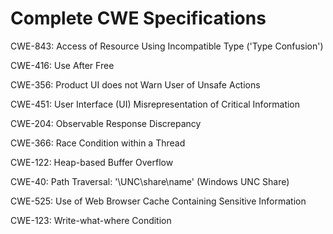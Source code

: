 

# Complete CWE Specifications

CWE-843: Access of Resource Using Incompatible Type ('Type Confusion')

CWE-416: Use After Free

CWE-356: Product UI does not Warn User of Unsafe Actions

CWE-451: User Interface (UI) Misrepresentation of Critical Information

CWE-204: Observable Response Discrepancy

CWE-366: Race Condition within a Thread

CWE-122: Heap-based Buffer Overflow

CWE-40: Path Traversal: '\\UNC\share\name\' (Windows UNC Share)

CWE-525: Use of Web Browser Cache Containing Sensitive Information

CWE-123: Write-what-where Condition